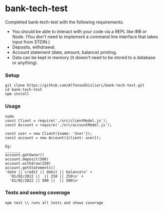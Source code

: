 # bank-tech-test

Completed bank-tech-test with the following requirements:
* You should be able to interact with your code via a REPL like IRB or Node.  (You don't need to implement a command line interface that takes input from STDIN.)
* Deposits, withdrawal.
* Account statement (date, amount, balance) printing.
* Data can be kept in memory (it doesn't need to be stored to a database or anything).

### Setup

```
git clone https://github.com/AlfonsoGhislieri/bank-tech-test.git
cd bank-tech-test
npm install
```

### Usage
```
node
const Client = require('./src/clientModel.js');
const Account = require('./src/accountModel.js');

const user = new Client({name: 'User'});
const account = new Account({client: user});

Eg:
_______
account.getOwner()
account.deposit(500)
account.withdraw(250)
account.getStatements()
'date || credit || debit || balance\n' +
  '01/02/2022 ||  || 250 || 250\n' +
  '01/02/2022 || 500 ||  || 500\n'
```

### Tests and seeing coverage
```
npm test \\ runs all tests and shows coverage
```


